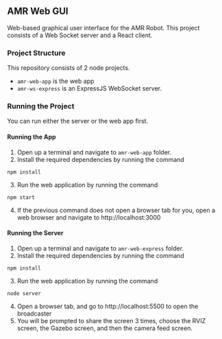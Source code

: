 ## AMR Web GUI

Web-based graphical user interface for the AMR Robot. This project consists of a Web Socket server and a React client.

### Project Structure

This repository consists of 2 node projects.

- `amr-web-app` is the web app
- `amr-ws-express` is an ExpressJS WebSocket server.

### Running the Project

You can run either the server or the web app first.

#### Running the App

1. Open up a terminal and navigate to `amr-web-app` folder.
2. Install the required dependencies by running the command

```
npm install
```

3. Run the web application by running the command

```
npm start
```

4. If the previous command does not open a browser tab for you, open a web browser and navigate to http://localhost:3000

#### Running the Server

1. Open up a terminal and navigate to `amr-web-express` folder.
2. Install the required dependencies by running the command

```
npm install
```

3. Run the web application by running the command

```
node server
```

4. Open a browser tab, and go to http://localhost:5500 to open the broadcaster
5. You will be prompted to share the screen 3 times, choose the RVIZ screen, the Gazebo screen, and then the camera feed screen.

